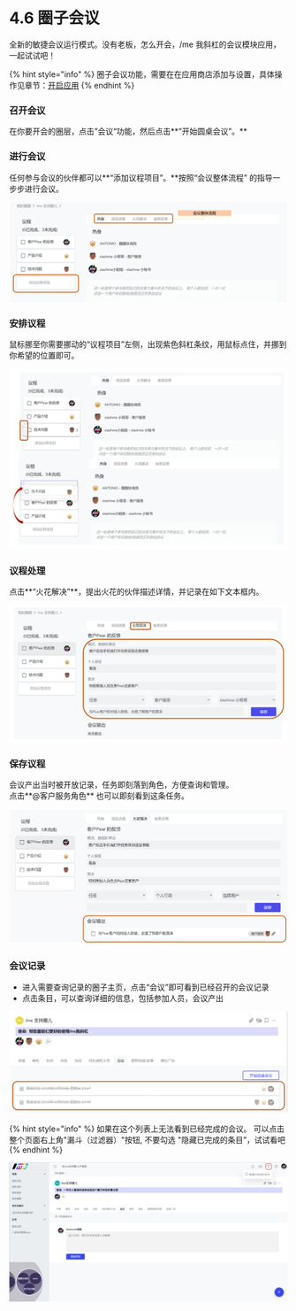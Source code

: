 # 4.6 圈子会议

全新的敏捷会议运行模式。没有老板，怎么开会，/me 我斜杠的会议模块应用，一起试试吧！

{% hint style="info" %}
圈子会议功能，需要在在应用商店添加与设置，具体操作见章节：[开启应用](../ying-yong-shang-dian/kai-qi-ying-yong.md)
{% endhint %}

### 召开会议

在你要开会的圈层，点击”会议“功能，然后点击**”开始圆桌会议”。**

### **进行会议**

任何参与会议的伙伴都可以**“添加议程项目”。**按照“会议整体流程” 的指导一步步进行会议。

![&#x4F1A;&#x8BAE;&#x754C;&#x9762;](../../.gitbook/assets/5-2-2.png)

### 安排议程

鼠标挪至你需要挪动的“议程项目”左侧，出现紫色斜杠条纹，用鼠标点住，并挪到你希望的位置即可。

![&#x5B89;&#x6392;&#x4F1A;&#x8BAE;&#x8BAE;&#x7A0B;](../../.gitbook/assets/5-2-3.png)

### 议程处理

点击**“火花解决”**，提出火花的伙伴描述详情，并记录在如下文本框内。

![&#x89E3;&#x51B3;&#x706B;&#x82B1;](../../.gitbook/assets/5-2-4.png)

### 保存议程

会议产出当时被开放记录，任务即刻落到角色，方便查询和管理。  
点击**@客户服务角色** 也可以即刻看到这条任务。

![&#x8BAE;&#x7A0B;&#x8F93;&#x51FA;](../../.gitbook/assets/5-2-5.png)

### 会议记录

* 进入需要查询记录的圈子主页，点击“会议”即可看到已经召开的会议记录
* 点击条目，可以查询详细的信息，包括参加人员，会议产出

![&#x4F1A;&#x8BAE;&#x8BB0;&#x5F55;](../../.gitbook/assets/5-2-6.png)

{% hint style="info" %}
如果在这个列表上无法看到已经完成的会议。 可以点击整个页面右上角"漏斗（过滤器）"按钮, 不要勾选 "隐藏已完成的条目”，试试看吧
{% endhint %}

![&#x8FC7;&#x6EE4;&#x5668;](../../.gitbook/assets/5-2-7.png)



